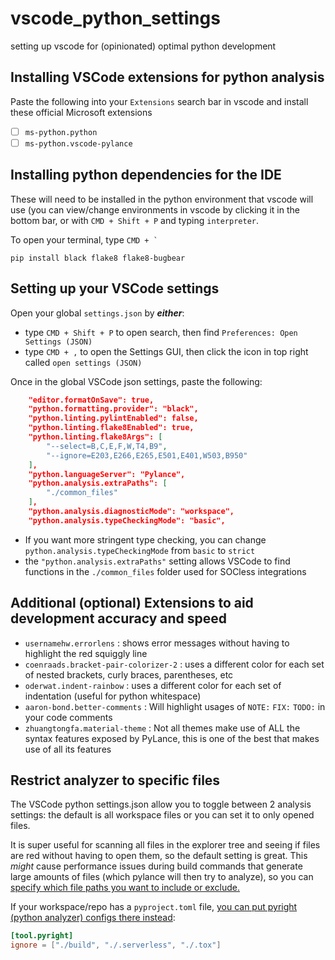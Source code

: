 # vscode_python_settings
setting up vscode for (opinionated) optimal python development

## Installing VSCode extensions for python analysis

Paste the following into your `Extensions` search bar in vscode and install these official Microsoft extensions

- [ ] `ms-python.python`
- [ ] `ms-python.vscode-pylance`

## Installing python dependencies for the IDE

These will need to be installed in the python environment that vscode will use (you can view/change environments in vscode by clicking it in the bottom bar, or with `CMD + Shift + P` and typing `interpreter`.

To open your terminal, type ``` CMD + ` ```

```shell
pip install black flake8 flake8-bugbear
```

## Setting up your VSCode settings

Open your global `settings.json` by **_either_**:
- type `CMD + Shift + P` to open search, then find `Preferences: Open Settings (JSON)` 
- type `CMD + ,` to open the Settings GUI, then click the icon in top right called `open settings (JSON)`

Once in the global VSCode json settings, paste the following:

```json
    "editor.formatOnSave": true,
    "python.formatting.provider": "black",
    "python.linting.pylintEnabled": false,
    "python.linting.flake8Enabled": true,
    "python.linting.flake8Args": [
        "--select=B,C,E,F,W,T4,B9",
        "--ignore=E203,E266,E265,E501,E401,W503,B950"
    ],
    "python.languageServer": "Pylance",
    "python.analysis.extraPaths": [
        "./common_files"
    ],
    "python.analysis.diagnosticMode": "workspace",
    "python.analysis.typeCheckingMode": "basic",
```

- If you want more stringent type checking, you can change `python.analysis.typeCheckingMode` from `basic` to `strict`
- the `"python.analysis.extraPaths"` setting allows VSCode to find functions in the `./common_files` folder used for SOCless integrations

## Additional (optional) Extensions to aid development accuracy and speed

- `usernamehw.errorlens` : shows error messages without having to highlight the red squiggly line
- `coenraads.bracket-pair-colorizer-2` : uses a different color for each set of nested brackets, curly braces, parentheses, etc
- `oderwat.indent-rainbow` : uses a different color for each set of indentation (useful for python whitespace) 
- `aaron-bond.better-comments` : Will highlight usages of `NOTE:` `FIX:` `TODO:` in your code comments
- `zhuangtongfa.material-theme` : Not all themes make use of ALL the syntax features exposed by PyLance, this is one of the best that makes use of all its features

## Restrict analyzer to specific files

The VSCode python settings.json allow you to toggle between 2 analysis settings: the default is all workspace files or you can set it to only opened files.

It is super useful for scanning all files in the explorer tree and seeing if files are red without having to open them, so the default setting is great. This _might_ cause performance issues during build commands that generate large amounts of files (which pylance will then try to analyze), so you can [specify which file paths you want to include or exclude.](https://github.com/microsoft/pyright/blob/main/docs/configuration.md#main-pyright-config-options)

If your workspace/repo has a `pyproject.toml` file, [you can put pyright (python analyzer) configs there instead](https://github.com/microsoft/pyright/blob/main/docs/configuration.md#sample-pyprojecttoml-file):
```toml
[tool.pyright]
ignore = ["./build", "./.serverless", "./.tox"]
```
